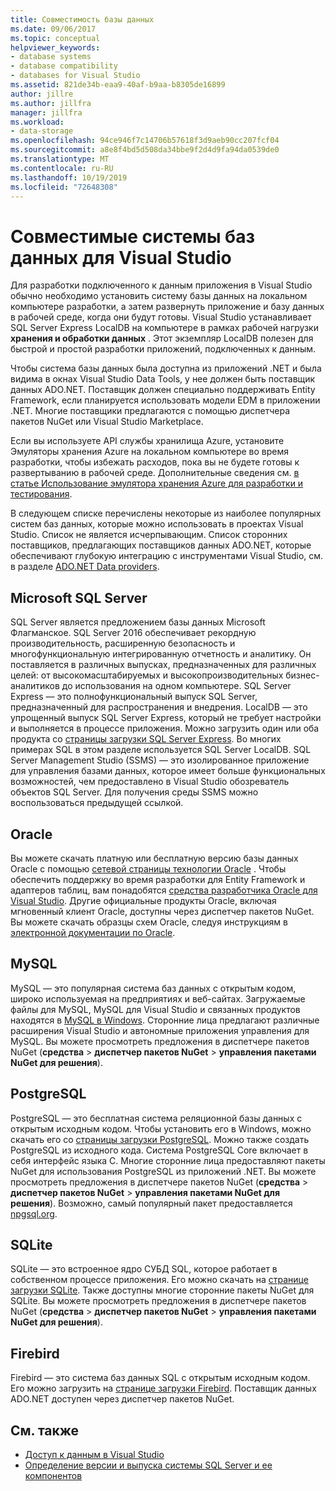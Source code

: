 ```yaml
---
title: Совместимость базы данных
ms.date: 09/06/2017
ms.topic: conceptual
helpviewer_keywords:
- database systems
- database compatibility
- databases for Visual Studio
ms.assetid: 821de34b-eaa9-40af-b9aa-b8305de16899
author: jillre
ms.author: jillfra
manager: jillfra
ms.workload:
- data-storage
ms.openlocfilehash: 94ce946f7c14706b57618f3d9aeb90cc207fcf04
ms.sourcegitcommit: a8e8f4bd5d508da34bbe9f2d4d9fa94da0539de0
ms.translationtype: MT
ms.contentlocale: ru-RU
ms.lasthandoff: 10/19/2019
ms.locfileid: "72648308"
---
```

# <a name="compatible-database-systems-for-visual-studio"></a>Совместимые системы баз данных для Visual Studio

Для разработки подключенного к данным приложения в Visual Studio обычно необходимо установить систему базы данных на локальном компьютере разработки, а затем развернуть приложение и базу данных в рабочей среде, когда они будут готовы. Visual Studio устанавливает SQL Server Express LocalDB на компьютере в рамках рабочей нагрузки **хранения и обработки данных** . Этот экземпляр LocalDB полезен для быстрой и простой разработки приложений, подключенных к данным.

Чтобы система базы данных была доступна из приложений .NET и была видима в окнах Visual Studio Data Tools, у нее должен быть поставщик данных ADO.NET. Поставщик должен специально поддерживать Entity Framework, если планируется использовать модели EDM в приложении .NET. Многие поставщики предлагаются с помощью диспетчера пакетов NuGet или Visual Studio Marketplace.

Если вы используете API службы хранилища Azure, установите Эмуляторы хранения Azure на локальном компьютере во время разработки, чтобы избежать расходов, пока вы не будете готовы к развертыванию в рабочей среде. Дополнительные сведения см. [в статье Использование эмулятора хранения Azure для разработки и тестирования](/azure/storage/common/storage-use-emulator).

В следующем списке перечислены некоторые из наиболее популярных систем баз данных, которые можно использовать в проектах Visual Studio. Список не является исчерпывающим. Список сторонних поставщиков, предлагающих поставщиков данных ADO.NET, которые обеспечивают глубокую интеграцию с инструментами Visual Studio, см. в разделе [ADO.NET Data providers](/dotnet/framework/data/adonet/data-providers).

## <a name="microsoft-sql-server"></a>Microsoft SQL Server

SQL Server является предложением базы данных Microsoft Флагманское. SQL Server 2016 обеспечивает рекордную производительность, расширенную безопасность и многофункциональную интегрированную отчетность и аналитику. Он поставляется в различных выпусках, предназначенных для различных целей: от высокомасштабируемых и высокопроизводительных бизнес-аналитиков до использования на одном компьютере. SQL Server Express — это полнофункциональный выпуск SQL Server, предназначенный для распространения и внедрения.  LocalDB — это упрощенный выпуск SQL Server Express, который не требует настройки и выполняется в процессе приложения. Можно загрузить один или оба продукта со [страницы загрузки SQL Server Express](https://www.microsoft.com/sql-server/sql-server-editions-express). Во многих примерах SQL в этом разделе используется SQL Server LocalDB. SQL Server Management Studio (SSMS) — это изолированное приложение для управления базами данных, которое имеет больше функциональных возможностей, чем предоставлено в Visual Studio обозреватель объектов SQL Server. Для получения среды SSMS можно воспользоваться предыдущей ссылкой.

## <a name="oracle"></a>Oracle

Вы можете скачать платную или бесплатную версию базы данных Oracle с помощью [сетевой страницы технологии Oracle](http://www.oracle.com/technetwork/database/enterprise-edition/downloads/index-092322.html) . Чтобы обеспечить поддержку во время разработки для Entity Framework и адаптеров таблиц, вам понадобятся [средства разработчика Oracle для Visual Studio](http://www.oracle.com/technetwork/developer-tools/visual-studio/overview/index.html). Другие официальные продукты Oracle, включая мгновенный клиент Oracle, доступны через диспетчер пакетов NuGet. Вы можете скачать образцы схем Oracle, следуя инструкциям в [электронной документации по Oracle](http://docs.oracle.com/cd/E11882_01/server.112/e10831/toc.htm).

## <a name="mysql"></a>MySQL

MySQL — это популярная система баз данных с открытым кодом, широко используемая на предприятиях и веб-сайтах. Загружаемые файлы для MySQL, MySQL для Visual Studio и связанных продуктов находятся в [MySQL в Windows](http://www.mysql.com/why-mysql/windows/). Сторонние лица предлагают различные расширения Visual Studio и автономные приложения управления для MySQL. Вы можете просмотреть предложения в диспетчере пакетов NuGet (**средства**  > **диспетчер пакетов NuGet**  > **управления пакетами NuGet для решения**).

## <a name="postgresql"></a>PostgreSQL

PostgreSQL — это бесплатная система реляционной базы данных с открытым исходным кодом. Чтобы установить его в Windows, можно скачать его со [страницы загрузки PostgreSQL](http://www.postgresql.org/download/windows/). Можно также создать PostgreSQL из исходного кода. Система PostgreSQL Core включает в себя интерфейс языка C. Многие сторонние лица предоставляют пакеты NuGet для использования PostgreSQL из приложений .NET. Вы можете просмотреть предложения в диспетчере пакетов NuGet (**средства**  > **диспетчер пакетов NuGet**  > **управления пакетами NuGet для решения**). Возможно, самый популярный пакет предоставляется [npgsql.org](http://www.npgsql.org).

## <a name="sqlite"></a>SQLite

SQLite — это встроенное ядро СУБД SQL, которое работает в собственном процессе приложения. Его можно скачать на [странице загрузки SQLite](http://www.sqlite.org/download.html). Также доступны многие сторонние пакеты NuGet для SQLite. Вы можете просмотреть предложения в диспетчере пакетов NuGet (**средства**  > **диспетчер пакетов NuGet**  > **управления пакетами NuGet для решения**).

## <a name="firebird"></a>Firebird

Firebird — это система баз данных SQL с открытым исходным кодом. Его можно загрузить на [странице загрузки Firebird](http://firebirdsql.org/en/downloads/). Поставщик данных ADO.NET доступен через диспетчер пакетов NuGet.

## <a name="see-also"></a>См. также

- [Доступ к данным в Visual Studio](../data-tools/accessing-data-in-visual-studio.md)
- [Определение версии и выпуска системы SQL Server и ее компонентов](http://support.microsoft.com/kb/321185)